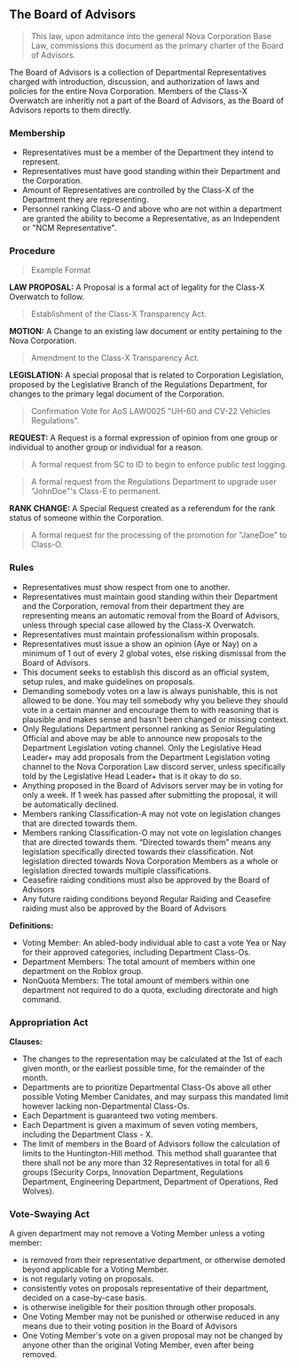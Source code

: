 ## The Board of Advisors
> This law, upon admitance into the general Nova Corporation Base Law, commissions this document as the primary charter of the Board of Advisors.

The Board of Advisors is a collection of Departmental Representatives charged with introduction, discussion, and authorization of laws and policies for the entire Nova Corporation. Members of the Class-X Overwatch are inheritly not a part of the Board of Advisors, as the Board of Advisors reports to them directly.

### Membership
* Representatives must be a member of the Department they intend to represent.
* Representatives must have good standing within their Department and the Corporation.
* Amount of Representatives are controlled by the Class-X of the Department they are representing.
* Personnel ranking Class-O and above who are not within a department are granted the ability to become a Representative, as an Independent or "NCM Representative".

### Procedure
> Example Format

**LAW PROPOSAL:**
A Proposal is a formal act of legality for the Class-X Overwatch to follow.
> Establishment of the Class-X Transparency Act.

**MOTION:**
A Change to an existing law document or entity pertaining to the Nova Corporation.
> Amendment to the Class-X Transparency Act.

**LEGISLATION:**
A special proposal that is related to Corporation Legislation, proposed by the Legislative Branch of the Regulations Department, for changes to the primary legal document of the Corporation.
> Confirmation Vote for AoS LAW0025 "UH-60 and CV-22 Vehicles Regulations".

**REQUEST:**
A Request is a formal expression of opinion from one group or individual to another group or individual for a reason.
> A formal request from SC to ID to begin to enforce public test logging.

> A formal request from the Regulations Department to upgrade user "JohnDoe"'s Class-E to permanent.

**RANK CHANGE:**
A Special Request created as a referendum for the rank status of someone within the Corporation.
> A formal request for the processing of the promotion for "JaneDoe" to Class-O. 

### Rules
* Representatives must show respect from one to another.
* Representatives must maintain good standing within their Department and the Corporation, removal from their department they are representing means an automatic removal from the Board of Advisors, unless through special case allowed by the Class-X Overwatch.
* Representatives must maintain professionalism within proposals.
* Representatives must issue a show an opinion (Aye or Nay) on a minimum of 1 out of every 2 global votes, else risking dismissal from the Board of Advisors.
* This document seeks to establish this discord as an official system, setup rules, and make guidelines on proposals.
* Demanding somebody votes on a law is always punishable, this is not allowed to be done. You may tell somebody why you believe they should vote in a certain manner and encourage them to with reasoning that is plausible and makes sense and hasn't been changed or missing context.
* Only Regulations Department personnel ranking as Senior Regulating Official and above may be able to announce new proposals to the Department Legislation voting channel. Only the Legislative Head Leader+ may add proposals from the Department Legislation voting channel to the Nova Corporation Law discord server, unless specifically told by the Legislative Head Leader+ that is it okay to do so.
* Anything proposed in the Board of Advisors server may be in voting for only a week. If 1 week has passed after submitting the proposal, it will be automatically declined.
* Members ranking Classification-A may not vote on legislation changes that are directed towards them.
* Members ranking Classification-O may not vote on legislation changes that are directed towards them.
“Directed towards them” means any legislation specifically directed towards their classification. Not legislation directed towards Nova Corporation Members as a whole or legislation directed towards multiple classifications.
* Ceasefire raiding conditions must also be approved by the Board of Advisors
* Any future raiding conditions beyond Regular Raiding and Ceasefire raiding must also be approved by the Board of Advisors

**Definitions:**
* Voting Member: An abled-body individual able to cast a vote Yea or Nay for their approved categories, including Department Class-Os.
* Department Members: The total amount of members within one department on the Roblox group.
* NonQuota Members: The total amount of members within one department not required to do a quota, excluding directorate and high command.

### Appropriation Act
**Clauses:**
* The changes to the representation may be calculated at the 1st of each given month, or the earliest possible time, for the remainder of the month.
* Departments are to prioritize Departmental Class-Os above all other possible Voting Member Canidates, and may surpass this mandated limit however lacking non-Departmental Class-Os.
* Each Department is guaranteed two voting members.
* Each Department is given a maximum of seven voting members, including the Department Class - X.
* The limit of members in the Board of Advisors follow the calculation of limits to the Huntington-Hill method. This method shall guarantee that there shall not be any more than 32 Representatives in total for all 6 groups (Security Corps, Innovation Department, Regulations Department, Engineering Department, Department of Operations, Red Wolves).


### Vote-Swaying Act
A given department may not remove a Voting Member unless a voting member:
* is removed from their representative department, or otherwise demoted beyond applicable for a Voting Member.
* is not regularly voting on proposals.
* consistently votes on proposals representative of their department, decided on a case-by-case basis.
* is otherwise ineligible for their position through other proposals.
* One Voting Member may not be punished or otherwise reduced in any means due to their voting position in the Board of Advisors
* One Voting Member's vote on a given proposal may not be changed by anyone other than the original Voting Member, even after being removed.
